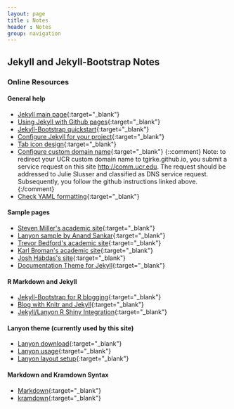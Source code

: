 ```yaml
---
layout: page
title : Notes
header : Notes
group: navigation
---
```


## Jekyll and Jekyll-Bootstrap Notes

### Online Resources

#### General help 

* [Jekyll main page](http://jekyllrb.com/){:target="_blank"}
* [Using Jekyll with Github pages](https://help.github.com/articles/using-jekyll-with-pages/){:target="_blank"}
* [Jekyll-Bootstrap quickstart](http://jekyllbootstrap.com/usage/jekyll-quick-start.html){:target="_blank"}
* [Configure Jekyll for your project](http://downtothewire.io/2015/08/15/configuring-jekyll-for-user-and-project-github-pages/){:target="_blank"}
* [Tab icon design](http://modernweb.com/2013/10/28/building-a-blog-with-jekyll/){:target="_blank"}
* [Configure custom domain name](https://help.github.com/articles/setting-up-a-custom-domain-with-github-pages/){:target="_blank"}
{::comment}
Note: to redirect your UCR custom domain name to tgirke.github.io, you
submit a service request on this site http://comm.ucr.edu. The request
should be addressed to Julie Slusser and classified as DNS service request.
Subsequently, you follow the github instructions linked above.
{:/comment}
* [Check YAML formatting](http://www.yamllint.com/){:target="_blank"}

#### Sample pages

* [Steven Miller's academic site](http://svmiller.com/blog/2015/08/create-your-website-in-jekyll/){:target="_blank"}
* [Lanyon sample by Anand Sankar](http://anandmanisankar.com/posts/set-up-blog-jekyll-github-pages/){:target="_blank"}
* [Trevor Bedford's academic site](http://bedford.io/misc/about/){:target="_blank"}
* [Karl Broman's academic site](http://kbroman.org/pages/about.html){:target="_blank"}
* [Josh Habdas's site](http://habd.as/){:target="_blank"}
* [Documentation Theme for Jekyll](http://idratherbewriting.com/documentation-theme-jekyll){:target="_blank"}

#### R Markdown and Jekyll

* [Jekyll-Bootstrap for R blogging](http://lcolladotor.github.io/2013/11/09/new-Fellgernon-Bit-setup-in-Github/#.ViMHLmerSkD){:target="_blank"}
* [Blog with Knitr and Jekyll](http://jfisher-usgs.github.io/){:target="_blank"}
* [Jekyll/Lanyon R Shiny Integration](http://ragupappu.com/){:target="_blank"}

#### Lanyon theme (currently used by this site)

* [Lanyon download](https://github.com/poole/lanyon){:target="_blank"}
* [Lanyon usage](http://lanyon.getpoole.com/){:target="_blank"}
* [Lanyon layout setup](https://github.com/poole/lanyon){:target="_blank"}

#### Markdown and Kramdown Syntax

* [Markdown](https://guides.github.com/features/mastering-markdown/){:target="_blank"}
* [kramdown](http://kramdown.gettalong.org/quickref.html){:target="_blank"}

<br/>


